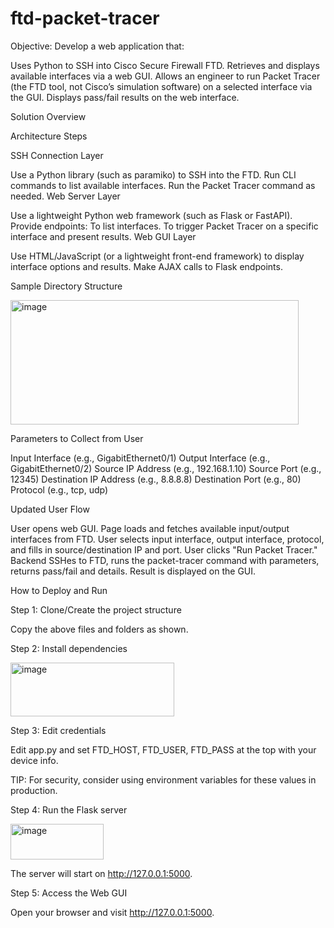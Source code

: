 # ftd-packet-tracer

Objective:
Develop a web application that:

Uses Python to SSH into Cisco Secure Firewall FTD.
Retrieves and displays available interfaces via a web GUI.
Allows an engineer to run Packet Tracer (the FTD tool, not Cisco’s simulation software) on a selected interface via the GUI.
Displays pass/fail results on the web interface.

Solution Overview

Architecture Steps

SSH Connection Layer

Use a Python library (such as paramiko) to SSH into the FTD.
Run CLI commands to list available interfaces.
Run the Packet Tracer command as needed.
Web Server Layer

Use a lightweight Python web framework (such as Flask or FastAPI).
Provide endpoints:
To list interfaces.
To trigger Packet Tracer on a specific interface and present results.
Web GUI Layer

Use HTML/JavaScript (or a lightweight front-end framework) to display interface options and results.
Make AJAX calls to Flask endpoints.

Sample Directory Structure

<img width="461" height="199" alt="image" src="https://github.com/user-attachments/assets/d113eaef-17c6-462a-8b85-52d5f81345f8" />


Parameters to Collect from User

Input Interface (e.g., GigabitEthernet0/1)
Output Interface (e.g., GigabitEthernet0/2)
Source IP Address (e.g., 192.168.1.10)
Source Port (e.g., 12345)
Destination IP Address (e.g., 8.8.8.8)
Destination Port (e.g., 80)
Protocol (e.g., tcp, udp)

Updated User Flow

User opens web GUI.
Page loads and fetches available input/output interfaces from FTD.
User selects input interface, output interface, protocol, and fills in source/destination IP and port.
User clicks "Run Packet Tracer."
Backend SSHes to FTD, runs the packet-tracer command with parameters, returns pass/fail and details.
Result is displayed on the GUI.


How to Deploy and Run

Step 1: Clone/Create the project structure

Copy the above files and folders as shown.


Step 2: Install dependencies

<img width="262" height="86" alt="image" src="https://github.com/user-attachments/assets/7f98fad9-dd5a-470b-b58c-6ca5a3c4a003" />


Step 3: Edit credentials

Edit app.py and set FTD_HOST, FTD_USER, FTD_PASS at the top with your device info.


TIP: For security, consider using environment variables for these values in production.


Step 4: Run the Flask server

<img width="149" height="57" alt="image" src="https://github.com/user-attachments/assets/e56c596d-1552-40be-ac47-8331f985e3b2" />

The server will start on http://127.0.0.1:5000.


Step 5: Access the Web GUI

Open your browser and visit http://127.0.0.1:5000.
